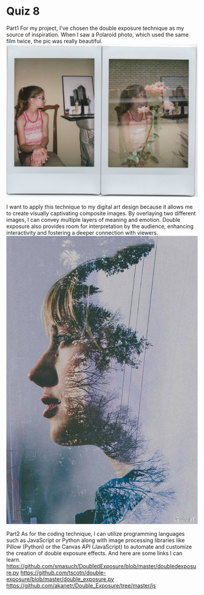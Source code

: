 # Quiz 8
Part1
For my project, I've chosen the double exposure technique as my source of inspiration. When I saw a Polaroid photo, which used the same film twice, the pic was really beautiful. 
![double exposure photo](/assets/double-exposure%202.avif)

I want to apply this technique to my digital art design because it allows me to create visually captivating composite images. By overlaying two different images, I can convey multiple layers of meaning and emotion. Double exposure also provides room for interpretation by the audience, enhancing interactivity and fostering a deeper connection with viewers.
![double exposure photo](/assets/double-exposure%201.avif)

Part2
As for the coding technique, I can utilize programming languages such as JavaScript or Python along with image processing libraries like Pillow (Python) or the Canvas API (JavaScript) to automate and customize the creation of double exposure effects. 
And here are some links I can learn.
https://github.com/smasuch/DoubledExposure/blob/master/doubledexposure.py
https://github.com/tscotn/double-exposure/blob/master/double_exposure.py
https://github.com/akanetr/Double_Exposure/tree/master/js
